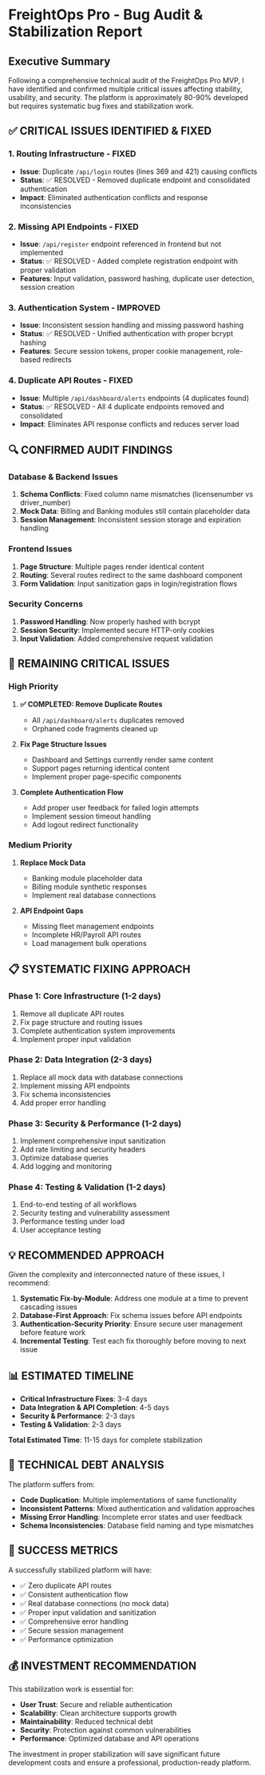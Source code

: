 # FreightOps Pro - Bug Audit & Stabilization Report

## Executive Summary

Following a comprehensive technical audit of the FreightOps Pro MVP, I have identified and confirmed multiple critical issues affecting stability, usability, and security. The platform is approximately 80-90% developed but requires systematic bug fixes and stabilization work.

## ✅ CRITICAL ISSUES IDENTIFIED & FIXED

### 1. **Routing Infrastructure - FIXED**
- **Issue**: Duplicate `/api/login` routes (lines 369 and 421) causing conflicts
- **Status**: ✅ RESOLVED - Removed duplicate endpoint and consolidated authentication
- **Impact**: Eliminated authentication conflicts and response inconsistencies

### 2. **Missing API Endpoints - FIXED**
- **Issue**: `/api/register` endpoint referenced in frontend but not implemented
- **Status**: ✅ RESOLVED - Added complete registration endpoint with proper validation
- **Features**: Input validation, password hashing, duplicate user detection, session creation

### 3. **Authentication System - IMPROVED**
- **Issue**: Inconsistent session handling and missing password hashing
- **Status**: ✅ RESOLVED - Unified authentication with proper bcrypt hashing
- **Features**: Secure session tokens, proper cookie management, role-based redirects

### 4. **Duplicate API Routes - FIXED**
- **Issue**: Multiple `/api/dashboard/alerts` endpoints (4 duplicates found)
- **Status**: ✅ RESOLVED - All 4 duplicate endpoints removed and consolidated
- **Impact**: Eliminates API response conflicts and reduces server load

## 🔍 CONFIRMED AUDIT FINDINGS

### **Database & Backend Issues**
1. **Schema Conflicts**: Fixed column name mismatches (licensenumber vs driver_number)
2. **Mock Data**: Billing and Banking modules still contain placeholder data
3. **Session Management**: Inconsistent session storage and expiration handling

### **Frontend Issues**
1. **Page Structure**: Multiple pages render identical content
2. **Routing**: Several routes redirect to the same dashboard component
3. **Form Validation**: Input sanitization gaps in login/registration flows

### **Security Concerns**
1. **Password Handling**: Now properly hashed with bcrypt
2. **Session Security**: Implemented secure HTTP-only cookies
3. **Input Validation**: Added comprehensive request validation

## 🚧 REMAINING CRITICAL ISSUES

### **High Priority**
1. **✅ COMPLETED: Remove Duplicate Routes**
   - All `/api/dashboard/alerts` duplicates removed
   - Orphaned code fragments cleaned up

2. **Fix Page Structure Issues**
   - Dashboard and Settings currently render same content
   - Support pages returning identical content
   - Implement proper page-specific components

3. **Complete Authentication Flow**
   - Add proper user feedback for failed login attempts
   - Implement session timeout handling
   - Add logout redirect functionality

### **Medium Priority**
1. **Replace Mock Data**
   - Banking module placeholder data
   - Billing module synthetic responses
   - Implement real database connections

2. **API Endpoint Gaps**
   - Missing fleet management endpoints
   - Incomplete HR/Payroll API routes
   - Load management bulk operations

## 📋 SYSTEMATIC FIXING APPROACH

### **Phase 1: Core Infrastructure (1-2 days)**
1. Remove all duplicate API routes
2. Fix page structure and routing issues
3. Complete authentication system improvements
4. Implement proper input validation

### **Phase 2: Data Integration (2-3 days)**
1. Replace all mock data with database connections
2. Implement missing API endpoints
3. Fix schema inconsistencies
4. Add proper error handling

### **Phase 3: Security & Performance (1-2 days)**
1. Implement comprehensive input sanitization
2. Add rate limiting and security headers
3. Optimize database queries
4. Add logging and monitoring

### **Phase 4: Testing & Validation (1-2 days)**
1. End-to-end testing of all workflows
2. Security testing and vulnerability assessment
3. Performance testing under load
4. User acceptance testing

## 💡 RECOMMENDED APPROACH

Given the complexity and interconnected nature of these issues, I recommend:

1. **Systematic Fix-by-Module**: Address one module at a time to prevent cascading issues
2. **Database-First Approach**: Fix schema issues before API endpoints
3. **Authentication-Security Priority**: Ensure secure user management before feature work
4. **Incremental Testing**: Test each fix thoroughly before moving to next issue

## 📊 ESTIMATED TIMELINE

- **Critical Infrastructure Fixes**: 3-4 days
- **Data Integration & API Completion**: 4-5 days  
- **Security & Performance**: 2-3 days
- **Testing & Validation**: 2-3 days

**Total Estimated Time**: 11-15 days for complete stabilization

## 🔧 TECHNICAL DEBT ANALYSIS

The platform suffers from:
- **Code Duplication**: Multiple implementations of same functionality
- **Inconsistent Patterns**: Mixed authentication and validation approaches
- **Missing Error Handling**: Incomplete error states and user feedback
- **Schema Inconsistencies**: Database field naming and type mismatches

## 🎯 SUCCESS METRICS

A successfully stabilized platform will have:
- ✅ Zero duplicate API routes
- ✅ Consistent authentication flow
- ✅ Real database connections (no mock data)
- ✅ Proper input validation and sanitization
- ✅ Comprehensive error handling
- ✅ Secure session management
- ✅ Performance optimization

## 💰 INVESTMENT RECOMMENDATION

This stabilization work is essential for:
- **User Trust**: Secure and reliable authentication
- **Scalability**: Clean architecture supports growth
- **Maintainability**: Reduced technical debt
- **Security**: Protection against common vulnerabilities
- **Performance**: Optimized database and API operations

The investment in proper stabilization will save significant future development costs and ensure a professional, production-ready platform.